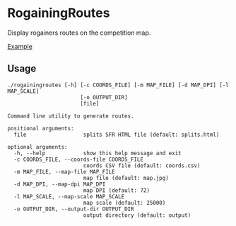 # RogainingRoutes

Display rogainers routes on the competition map.

[Example](https://forestadventure.ru/files/2020/fa/routes.html)

## Usage

```
./rogainingroutes [-h] [-c COORDS_FILE] [-m MAP_FILE] [-d MAP_DPI] [-l MAP_SCALE]
                       [-o OUTPUT_DIR]
                       [file]

Command line utility to generate routes.

positional arguments:
  file                  splits SFR HTML file (default: splits.html)

optional arguments:
  -h, --help            show this help message and exit
  -c COORDS_FILE, --coords-file COORDS_FILE
                        coords CSV file (default: coords.csv)
  -m MAP_FILE, --map-file MAP_FILE
                        map file (default: map.jpg)
  -d MAP_DPI, --map-dpi MAP_DPI
                        map DPI (default: 72)
  -l MAP_SCALE, --map-scale MAP_SCALE
                        map scale (default: 25000)
  -o OUTPUT_DIR, --output-dir OUTPUT_DIR
                        output directory (default: output)
```

